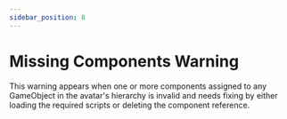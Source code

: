```yaml
---
sidebar_position: 8
---
```


# Missing Components Warning

This warning appears when one or more components assigned to any GameObject in the avatar's hierarchy is invalid and needs fixing by either loading the required scripts or deleting the component reference.